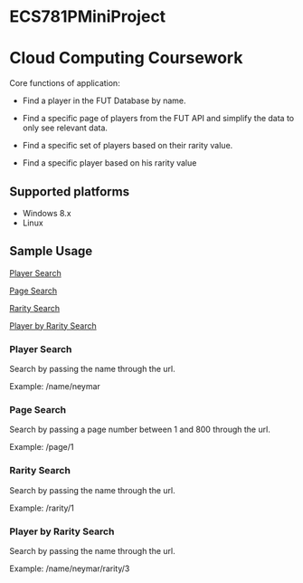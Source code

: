 # ECS781PMiniProject
Cloud Computing Coursework
===============================

Core functions of application:

- Find a player in the FUT Database by name.

- Find a specific page of players from the FUT API and simplify the data to only see relevant data.

- Find a specific set of players based on their rarity value.

- Find a specific player based on his rarity value

## Supported platforms
- Windows 8.x
- Linux

## Sample Usage

[Player Search](https://github.com/ec18339/ECS781PMiniProject#player-search)

[Page Search](https://github.com/ec18339/ECS781PMiniProject#page-search)

[Rarity Search](https://github.com/ec18339/ECS781PMiniProject#rarity-search)

[Player by Rarity Search](https://github.com/ec18339/ECS781PMiniProject#player-by-rarity-search)


### Player Search

Search by passing the name through the url.

Example: /name/neymar

### Page Search

Search by passing a page number between 1 and 800 through the url.

Example: /page/1

### Rarity Search

Search by passing the name through the url.

Example: /rarity/1

### Player by Rarity Search

Search by passing the name through the url.

Example: /name/neymar/rarity/3


